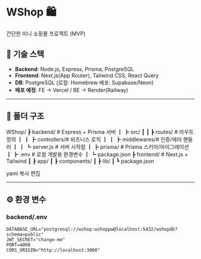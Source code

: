 # WShop 🛍️
간단한 미니 쇼핑몰 프로젝트 (MVP)

## 🚀 기술 스택
- **Backend**: Node.js, Express, Prisma, PostgreSQL
- **Frontend**: Next.js(App Router), Tailwind CSS, React Query
- **DB**: PostgreSQL (로컬: Homebrew 배포: Supabase/Neon)
- **배포 예정**: FE → Vercel / BE → Render(Railway)

---

## 📂 폴더 구조
WShop/
┣ backend/ # Express + Prisma 서버
┃ ┣ src/
┃ ┃ ┣ routes/ # 라우트 정의
┃ ┃ ┣ controllers/# 비즈니스 로직
┃ ┃ ┣ middlewares/# 인증/에러 핸들러
┃ ┃ ┗ server.js # 서버 시작점
┃ ┣ prisma/ # Prisma 스키마/마이그레이션
┃ ┣ .env # 로컬 개발용 환경변수
┃ ┗ package.json
┣ frontend/ # Next.js + Tailwind
┃ ┣ app/
┃ ┣ components/
┃ ┣ lib/
┃ ┗ package.json

yaml
복사
편집

---

## ⚙️ 환경 변수

### backend/.env
```env
DATABASE_URL="postgresql://wshop:wshoppw@localhost:5432/wshopdb?schema=public"
JWT_SECRET="change-me"
PORT=4000
CORS_ORIGIN="http://localhost:3000"
